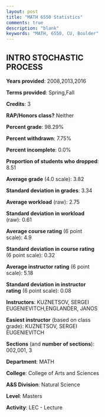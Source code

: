 ```yaml
---
layout: post
title: "MATH 6550 Statistics"
comments: true
description: "blank"
keywords: "MATH, 6550, CU, Boulder"
--- 
```

<head>
<script src="https://ajax.googleapis.com/ajax/libs/jquery/2.1.3/jquery.min.js"></script>
<script src="https://dl.dropboxusercontent.com/s/pc42nxpaw1ea4o9/highcharts.js?dl=0"></script>
<!-- <script src="../assets/js/highcharts.js"></script> -->
<style type="text/css">@font-face {
	font-family: "Bebas Neue";
	src: url(https://www.filehosting.org/file/details/544349/BebasNeue%20Regular.otf) format("opentype");
	}
	h1.Bebas { 
		font-family: "Bebas Neue", Verdana, Tahoma;
	}
</style>
</head>
<body>
	<div id="container" style="float: right; width: 45%; height: 88%; margin-left: 2.5%; margin-right: 2.5%;"></div>
	<script language="JavaScript">
		$(document).ready(function() {
		var chart = {type: 'column'};
		var title = {text: 'Grade Distribution'};
		var xAxis = {categories: ['A','B','C','D','F'],crosshair: true};
		var yAxis = {min: 0,title: {text: 'Percentage'}};
		var tooltip = {headerFormat: '<center><b><span style="font-size:20px">{point.key}</span></b></center>',
		               pointFormat: '<td style="padding:0"><b>{point.y:.1f}%</b></td>',
		               footerFormat: '</table>',shared: true,useHTML: true};
		var plotOptions = {column: {pointPadding: 0.0,borderWidth: 0}};  
		var credits = {enabled: false};var series= [{name: 'Percent',data: [85.71,9.52,4.76,0.0,0.0,]}];
		var json = {};
		json.chart = chart;
		json.title = title;
		json.tooltip = tooltip;
		json.xAxis = xAxis;
		json.yAxis = yAxis;  
		json.series = series;
		json.plotOptions = plotOptions;  
		json.credits = credits;
		$('#container').highcharts(json);
	});
	</script>
</body>
			   
## INTRO STOCHASTIC PROCESS

**Years provided**: 2008,2013,2016

**Terms provided**: Spring,Fall

**Credits**: 3

**RAP/Honors class?** Neither

**Percent grade**: 98.29%

**Percent withdrawn**: 7.75%

**Percent incomplete**: 0.0%

**Proportion of students who dropped**: 8.51

**Average grade** (4.0 scale): 3.82

**Standard deviation in grades**: 3.34

**Average workload** (raw): 2.75

**Standard deviation in workload** (raw): 0.61

**Average course rating** (6 point scale): 4.9

**Standard deviation in course rating** (6 point scale): 0.32

**Average instructor rating** (6 point scale): 5.18

**Standard deviation in instructor rating** (6 point scale): 0.08

**Instructors**: KUZNETSOV, SERGEI EUGENIEVITCH,ENGLANDER, JANOS

**Easiest instructor** (based on class grade): KUZNETSOV, SERGEI EUGENIEVITCH

**Sections** (and **number of sections**): 002,001, 3

**Department**: MATH

**College**: College of Arts and Sciences

**A&S Division**: Natural Science

**Level**: Masters

**Activity**: LEC - Lecture